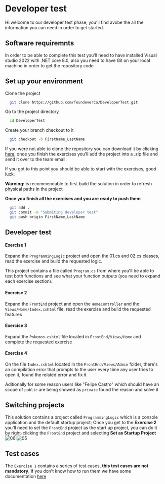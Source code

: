 
# Developer test
Hi welcome to our developer test phase, you'll find avobe the all the information you can need in order to get started.

## Software requiremnts

In order to be able to complete this test you'll need to have installed Visual studio 2022 with .NET core 8.0, also you need to have Git on your local machine in order to get the repository code


## Set up your environment


Clone the project

```bash
  git clone https://github.com/foundeverCo/DeveloperTest.git
```

Go to the project directory

```bash
  cd DeveloperTest
```

Create your branch checkout to it

```bash
  git checkout -b FirstName_LastName
```

If you were not able to clone the repository you can download it by clicking [here](https://github.com/foundeverCo/DeveloperTest/archive/refs/heads/main.zip), once you finish the exercises you'll add the project into a .zip file and send it over to the team email.

If you got to this point you should be able to start with the exercises, good luck.


**Warning:** is recommendable to first build the solution in order to refresh physical paths in the project


**Once you finish all the exercises and you are ready to push them**

```bash
  git add .
  git commit -m "Submiting developer test"
  git push origin FirstName_LastName
```

## Developer test

#### Exercise 1

Expand the ``ProgrammingLogic`` project and open the 01.cs and 02.cs classes, read the exercise and build the requested logic.

This project contains a file called ``Program.cs`` from where you'll be able to test both functions and see what your function outputs (you need to expand each exercise section).

#### Exercise 2

Expand the ``FrontEnd`` project and open the ``HomeController`` and the ``Views/Home/Index.cshtml`` file, read the exercise and build the requested features

#### Exercise 3

Expand the ``Pokemon.cshtml`` file located in ``FrontEnd/Views/Home`` and complete the requested exercise

#### Exercise 4

On the file ``Index.cshtml`` located in the ``FrontEnd/Views/Admin`` folder, there's an compilation error that prompts to the user every time any user tries to open it, found the related error and fix it

Aditionally for some reason users like "Felipe Castro" which should have an scope of ``public`` are being showed as ``private`` found the reason and solve it

## Switching projects

This solution contains a project called ``ProgrammingLogic`` which is a console application and the default startup project; Once you get to the **Exercise 2** you'll need to set the ``FrontEnd`` project as the start up project, you can do it by right-clicking the ``FrontEnd`` project and selecting **Set as Startup Project**
![06](https://github.com/foundeverCo/DeveloperTest/blob/main/Images/06.png)
![05](https://github.com/foundeverCo/DeveloperTest/blob/main/Images/05.png)

## Test cases

The ``Exercise 1`` contains a series of test cases, **this test cases are not mandatory**; if you don't know how to run them we have some documentation [here](https://github.com/foundeverCo/DeveloperTest/tree/main/Test)
